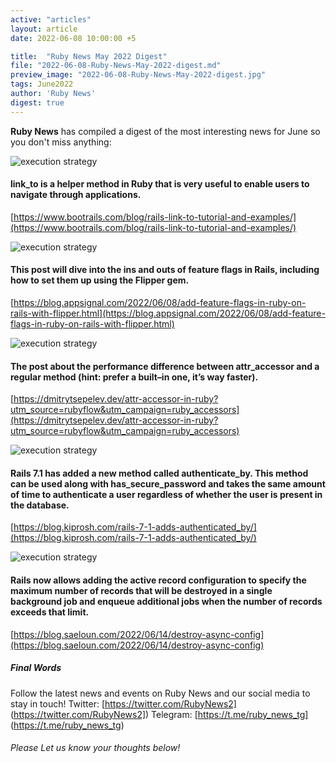 ```yaml
---
active: "articles"
layout: article
date: 2022-06-08 10:00:00 +5

title:  "Ruby News May 2022 Digest"
file: "2022-06-08-Ruby-News-May-2022-digest.md"
preview_image: "2022-06-08-Ruby-News-May-2022-digest.jpg"
tags: June2022
author: 'Ruby News'
digest: true
---
```


**Ruby News** has compiled a digest of the most interesting news for June so you don't miss anything:

![execution strategy](https://drive.google.com/uc?export=view&id=1TXDhABYj6XCwZYsOG39qrracNHgoyiDI) 
#### link_to is a helper method in Ruby that is very useful to enable users to navigate through applications.
[https://www.bootrails.com/blog/rails-link-to-tutorial-and-examples/](https://www.bootrails.com/blog/rails-link-to-tutorial-and-examples/)

![execution strategy](2022-06-09-Add-Feature-Flags-in-Ruby-on-Rails-with-Flipper.jpg) 
#### This post will dive into the ins and outs of feature flags in Rails, including how to set them up using the Flipper gem.
[https://blog.appsignal.com/2022/06/08/add-feature-flags-in-ruby-on-rails-with-flipper.html](https://blog.appsignal.com/2022/06/08/add-feature-flags-in-ruby-on-rails-with-flipper.html)

![execution strategy](https://drive.google.com/uc?export=view&id=1oaLgxYi2V4nUO2rUDI_EBAaOgpjmSq5k) 
#### The post about the performance difference between attr_accessor and a regular method (hint: prefer a built–in one, it’s way faster).
[https://dmitrytsepelev.dev/attr-accessor-in-ruby?utm_source=rubyflow&utm_campaign=ruby_accessors](https://dmitrytsepelev.dev/attr-accessor-in-ruby?utm_source=rubyflow&utm_campaign=ruby_accessors)

![execution strategy](https://drive.google.com/uc?export=view&id=1MM-C3GJkXfoNQFwq3IyqMnOiVzP7ydf6) 
#### Rails 7.1 has added a new method called authenticate_by. This method can be used along with has_secure_password and takes the same amount of time to authenticate a user regardless of whether the user is present in the database.
[https://blog.kiprosh.com/rails-7-1-adds-authenticated_by/](https://blog.kiprosh.com/rails-7-1-adds-authenticated_by/)

![execution strategy](https://drive.google.com/uc?export=view&id=1itXHvMuI3Ssb7N6kxLiqdeLutKXjRQWk) 
#### Rails now allows adding the active record configuration to specify the maximum number of records that will be destroyed in a single background job and enqueue additional jobs when the number of records exceeds that limit.
[https://blog.saeloun.com/2022/06/14/destroy-async-config](https://blog.saeloun.com/2022/06/14/destroy-async-config)

##### Final Words

Follow the latest news and events on Ruby News and our social media to stay in touch!
Twitter: [https://twitter.com/RubyNews2] (https://twitter.com/RubyNews2])
Telegram: [https://t.me/ruby_news_tg] (https://t.me/ruby_news_tg)

###### Please Let us know your thoughts below!
